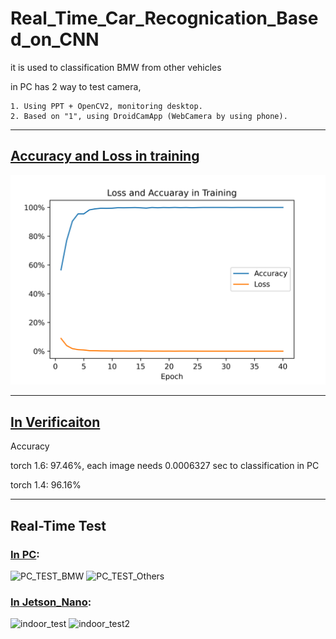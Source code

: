 # Real_Time_Car_Recognication_Based_on_CNN

it is used to classification BMW from other vehicles

in PC has 2 way to test camera, 
    
    1. Using PPT + OpenCV2, monitoring desktop.
    2. Based on "1", using DroidCamApp (WebCamera by using phone).

----


## [Accuracy and Loss in training](./Loss_Acc_Visualization.py)

![Acc_and_Loss](./images/Loss_and_Accuracy_in_Training.png)

---

## [In Verificaiton](./verificaiton.py)
Accuracy

torch 1.6: 97.46%, each image needs 0.0006327 sec to classification in PC

torch 1.4: 96.16%

---

## Real-Time Test
### [In PC](./Real-Time-test/PC.py):
![PC_TEST_BMW](./images/PC_TEST_BMW.png)
![PC_TEST_Others](./images/PC_TEST_Others.png)
### [In Jetson_Nano](./Real-Time-test/Jetson_Nano.py):
![indoor_test](./images/indoor_test.jpg)
![indoor_test2](./images/indoor_test2.jpg)